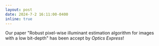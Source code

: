 ```yaml
---
layout: post
date: 2024-7-2 16:11:00-0400
inline: true
---
```


Our paper "Robust pixel-wise illuminant estimation algorithm for images with a low bit-depth" has been accept by *Optics Express*!